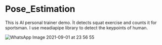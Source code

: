 # Pose_Estimation
This is AI personal trainer demo. İt detects squat exercise and counts it for sportsman. I use meadiapipe library to detect the keypoints of  human.


![WhatsApp Image 2021-09-01 at 23 56 55](https://user-images.githubusercontent.com/74606830/131746599-262cb5f7-a9a0-4efe-9d3c-2259df7af30c.jpeg)

